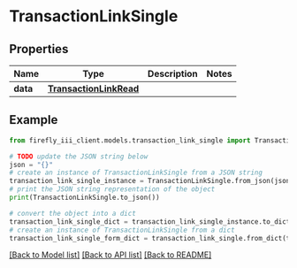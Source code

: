 # TransactionLinkSingle


## Properties

Name | Type | Description | Notes
------------ | ------------- | ------------- | -------------
**data** | [**TransactionLinkRead**](TransactionLinkRead.md) |  | 

## Example

```python
from firefly_iii_client.models.transaction_link_single import TransactionLinkSingle

# TODO update the JSON string below
json = "{}"
# create an instance of TransactionLinkSingle from a JSON string
transaction_link_single_instance = TransactionLinkSingle.from_json(json)
# print the JSON string representation of the object
print(TransactionLinkSingle.to_json())

# convert the object into a dict
transaction_link_single_dict = transaction_link_single_instance.to_dict()
# create an instance of TransactionLinkSingle from a dict
transaction_link_single_form_dict = transaction_link_single.from_dict(transaction_link_single_dict)
```
[[Back to Model list]](../README.md#documentation-for-models) [[Back to API list]](../README.md#documentation-for-api-endpoints) [[Back to README]](../README.md)



